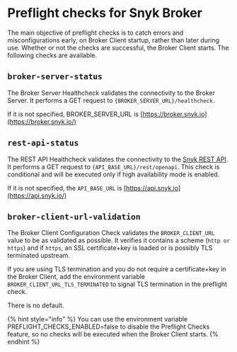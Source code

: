 # Preflight checks for Snyk Broker

The main objective of preflight checks is to catch errors and misconfigurations early, on Broker Client startup, rather than later during use. Whether or not the checks are successful, the Broker Client starts. The following checks are available.

## `broker-server-status`

The Broker Server Healthcheck validates the connectivity to the Broker Server. It performs a GET request to `{BROKER_SERVER_URL}/healthcheck.`

If it is not specified, BROKER\_SERVER\_URL is [https://broker.snyk.io](https://broker.snyk.io/)

## `rest-api-status`

The REST API Healthcheck validates the connectivity to the [Snyk REST API](https://apidocs.snyk.io/). It performs a GET request to `{API_BASE_URL}/rest/openapi`. This check is conditional and will be executed only if high availability mode is enabled.

If it is not specified, the `API_BASE_URL` is [https://api.snyk.io](https://api.snyk.io/)

## `broker-client-url-validation`

The Broker Client Configuration Check validates the `BROKER_CLIENT_URL` value to be as validated as possible. It verifies it contains a scheme (`http or https`) and if `https`, an SSL certificate+key is loaded or is possibly TLS terminated upstream.

If you are using TLS termination and you do not require a certificate+key in the Broker Client, add the environment variable `BROKER_CLIENT_URL_TLS_TERMINATED` to signal TLS termination in the preflight check.

There is no default.

{% hint style="info" %}
You can use the environment variable PREFLIGHT\_CHECKS\_ENABLED=false to disable the Preflight Checks feature, so no checks will be executed when the Broker Client starts.
{% endhint %}
